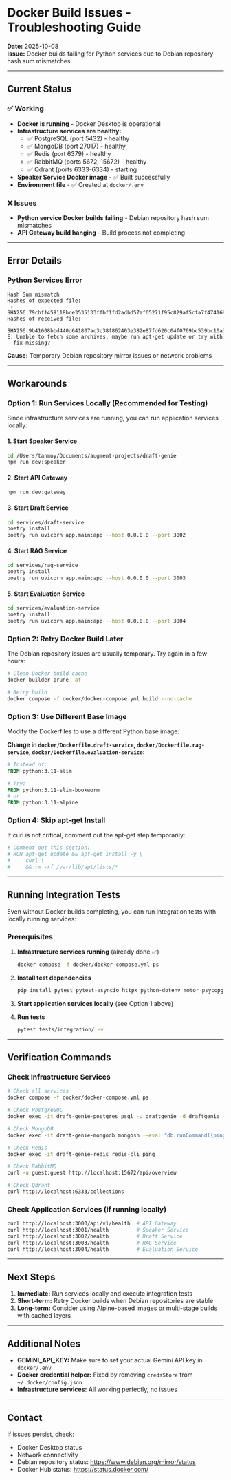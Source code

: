 # Docker Build Issues - Troubleshooting Guide

**Date:** 2025-10-08  
**Issue:** Docker builds failing for Python services due to Debian repository hash sum mismatches

---

## Current Status

### ✅ Working
- **Docker is running** - Docker Desktop is operational
- **Infrastructure services are healthy:**
  - ✅ PostgreSQL (port 5432) - healthy
  - ✅ MongoDB (port 27017) - healthy
  - ✅ Redis (port 6379) - healthy
  - ✅ RabbitMQ (ports 5672, 15672) - healthy
  - ✅ Qdrant (ports 6333-6334) - starting
- **Speaker Service Docker image** - ✅ Built successfully
- **Environment file** - ✅ Created at `docker/.env`

### ❌ Issues
- **Python service Docker builds failing** - Debian repository hash sum mismatches
- **API Gateway build hanging** - Build process not completing

---

## Error Details

### Python Services Error

```
Hash Sum mismatch
Hashes of expected file:
 - SHA256:79cbf1459118bce3535133ffbf1fd2adbd57af65271f95c829af5cfa7f474168
Hashes of received file:
 - SHA256:9b41608bbd440d641807ac3c38f862403e382e87fd620c04f0769bc539bc10a3
E: Unable to fetch some archives, maybe run apt-get update or try with --fix-missing?
```

**Cause:** Temporary Debian repository mirror issues or network problems

---

## Workarounds

### Option 1: Run Services Locally (Recommended for Testing)

Since infrastructure services are running, you can run application services locally:

#### 1. Start Speaker Service
```bash
cd /Users/tanmoy/Documents/augment-projects/draft-genie
npm run dev:speaker
```

#### 2. Start API Gateway
```bash
npm run dev:gateway
```

#### 3. Start Draft Service
```bash
cd services/draft-service
poetry install
poetry run uvicorn app.main:app --host 0.0.0.0 --port 3002
```

#### 4. Start RAG Service
```bash
cd services/rag-service
poetry install
poetry run uvicorn app.main:app --host 0.0.0.0 --port 3003
```

#### 5. Start Evaluation Service
```bash
cd services/evaluation-service
poetry install
poetry run uvicorn app.main:app --host 0.0.0.0 --port 3004
```

### Option 2: Retry Docker Build Later

The Debian repository issues are usually temporary. Try again in a few hours:

```bash
# Clean Docker build cache
docker builder prune -af

# Retry build
docker compose -f docker/docker-compose.yml build --no-cache
```

### Option 3: Use Different Base Image

Modify the Dockerfiles to use a different Python base image:

**Change in `docker/Dockerfile.draft-service`, `docker/Dockerfile.rag-service`, `docker/Dockerfile.evaluation-service`:**

```dockerfile
# Instead of:
FROM python:3.11-slim

# Try:
FROM python:3.11-slim-bookworm
# or
FROM python:3.11-alpine
```

### Option 4: Skip apt-get Install

If curl is not critical, comment out the apt-get step temporarily:

```dockerfile
# Comment out this section:
# RUN apt-get update && apt-get install -y \
#     curl \
#     && rm -rf /var/lib/apt/lists/*
```

---

## Running Integration Tests

Even without Docker builds completing, you can run integration tests with locally running services:

### Prerequisites

1. **Infrastructure services running** (already done ✅)
   ```bash
   docker compose -f docker/docker-compose.yml ps
   ```

2. **Install test dependencies**
   ```bash
   pip install pytest pytest-asyncio httpx python-dotenv motor psycopg2-binary redis qdrant-client aio-pika
   ```

3. **Start application services locally** (see Option 1 above)

4. **Run tests**
   ```bash
   pytest tests/integration/ -v
   ```

---

## Verification Commands

### Check Infrastructure Services
```bash
# Check all services
docker compose -f docker/docker-compose.yml ps

# Check PostgreSQL
docker exec -it draft-genie-postgres psql -U draftgenie -d draftgenie -c "SELECT 1;"

# Check MongoDB
docker exec -it draft-genie-mongodb mongosh --eval "db.runCommand({ping: 1})"

# Check Redis
docker exec -it draft-genie-redis redis-cli ping

# Check RabbitMQ
curl -u guest:guest http://localhost:15672/api/overview

# Check Qdrant
curl http://localhost:6333/collections
```

### Check Application Services (if running locally)
```bash
curl http://localhost:3000/api/v1/health  # API Gateway
curl http://localhost:3001/health         # Speaker Service
curl http://localhost:3002/health         # Draft Service
curl http://localhost:3003/health         # RAG Service
curl http://localhost:3004/health         # Evaluation Service
```

---

## Next Steps

1. **Immediate:** Run services locally and execute integration tests
2. **Short-term:** Retry Docker builds when Debian repositories are stable
3. **Long-term:** Consider using Alpine-based images or multi-stage builds with cached layers

---

## Additional Notes

- **GEMINI_API_KEY:** Make sure to set your actual Gemini API key in `docker/.env`
- **Docker credential helper:** Fixed by removing `credsStore` from `~/.docker/config.json`
- **Infrastructure services:** All working perfectly, no issues

---

## Contact

If issues persist, check:
- Docker Desktop status
- Network connectivity
- Debian repository status: https://www.debian.org/mirror/status
- Docker Hub status: https://status.docker.com/


